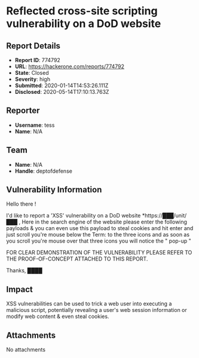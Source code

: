 # Reflected cross-site scripting vulnerability on a DoD website

## Report Details
- **Report ID**: 774792
- **URL**: https://hackerone.com/reports/774792
- **State**: Closed
- **Severity**: high
- **Submitted**: 2020-01-14T14:53:26.111Z
- **Disclosed**: 2020-05-14T17:10:13.763Z

## Reporter
- **Username**: tess
- **Name**: N/A

## Team
- **Name**: N/A
- **Handle**: deptofdefense

## Vulnerability Information
Hello there !

I'd like to report a 'XSS' vulnerability on a DoD website *https://███/unit/███ ,
Here in the search engine of the website please enter the following payloads <script>alert(document.domain)</script> & you can even use this payload to steal cookies <script>alert(document.cookie)</script> and hit enter and just scroll you're mouse below the Term: <script>alert(document.domain)</script> to the three icons and as soon as you scroll you're mouse over that three icons you will notice the " pop-up "

FOR CLEAR DEMONSTRATION OF THE VULNERABILITY PLEASE REFER TO THE PROOF-OF-CONCEPT ATTACHED TO THIS REPORT.

Thanks,
████

## Impact

XSS vulnerabilities can be used to trick a web user into executing a malicious script, potentially revealing a user's web session information or modify web content & even steal cookies.

## Attachments
No attachments
